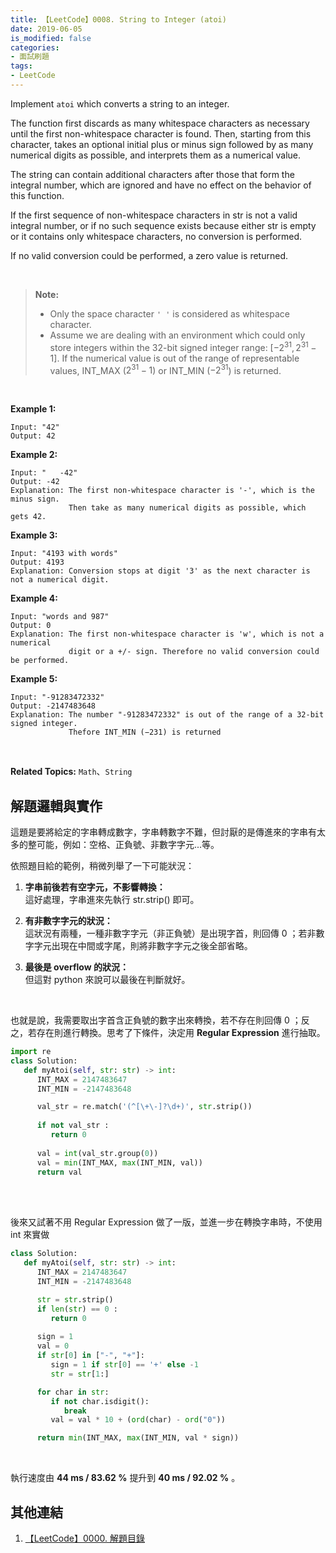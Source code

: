 ```yaml
---
title: 【LeetCode】0008. String to Integer (atoi)
date: 2019-06-05
is_modified: false
categories:
- 面試刷題
tags:
- LeetCode
--- 
```


Implement  `atoi`  which converts a string to an integer.

The function first discards as many whitespace characters as necessary until the first non-whitespace character is found. Then, starting from this character, takes an optional initial plus or minus sign followed by as many numerical digits as possible, and interprets them as a numerical value.

The string can contain additional characters after those that form the integral number, which are ignored and have no effect on the behavior of this function.

If the first sequence of non-whitespace characters in str is not a valid integral number, or if no such sequence exists because either str is empty or it contains only whitespace characters, no conversion is performed.

If no valid conversion could be performed, a zero value is returned.

<!--more-->
<br class="big">

> **Note:**
> -   Only the space character  `' '`  is considered as whitespace character.
> -   Assume we are dealing with an environment which could only store integers within the 32-bit signed integer range: $[−2^{31}, 2^{31} − 1]$. If the numerical value is out of the range of representable values, INT_MAX ($2^{31} − 1)$ or INT_MIN ($−2^{31}$) is returned.

<br class="big">

**Example 1:**
```
Input: "42"
Output: 42
```

**Example 2:**
```
Input: "   -42"
Output: -42
Explanation: The first non-whitespace character is '-', which is the minus sign.
             Then take as many numerical digits as possible, which gets 42.
```

**Example 3:**
```
Input: "4193 with words"
Output: 4193
Explanation: Conversion stops at digit '3' as the next character is not a numerical digit.
```

**Example 4:**
```
Input: "words and 987"
Output: 0
Explanation: The first non-whitespace character is 'w', which is not a numerical 
             digit or a +/- sign. Therefore no valid conversion could be performed.
```

**Example 5:**
```
Input: "-91283472332"
Output: -2147483648
Explanation: The number "-91283472332" is out of the range of a 32-bit signed integer.
             Thefore INT_MIN (−231) is returned
```

<br class="big">

**Related Topics:** `Math`、`String`



## 解題邏輯與實作
這題是要將給定的字串轉成數字，字串轉數字不難，但討厭的是傳進來的字串有太多的整可能，例如：空格、正負號、非數字字元...等。
<br class="big">

依照題目給的範例，稍微列舉了一下可能狀況：
1. **字串前後若有空字元，不影響轉換：**  
這好處理，字串進來先執行 str.strip() 即可。

2. **有非數字字元的狀況：**  
這狀況有兩種，一種非數字字元（非正負號）是出現字首，則回傳 0 ；若非數字字元出現在中間或字尾，則將非數字字元之後全部省略。

3. **最後是 overflow 的狀況：**  
但這對 python 來說可以最後在判斷就好。

<br class="big">

也就是說，我需要取出字首含正負號的數字出來轉換，若不存在則回傳 0 ；反之，若存在則進行轉換。思考了下條件，決定用 **Regular Expression** 進行抽取。

```python
import re
class Solution:
   def myAtoi(self, str: str) -> int:
      INT_MAX = 2147483647
      INT_MIN = -2147483648

      val_str = re.match('(^[\+\-]?\d+)', str.strip())
      
      if not val_str :
         return 0
               
      val = int(val_str.group(0)) 
      val = min(INT_MAX, max(INT_MIN, val))
      return val
```

<br class="big"><br class="big">

後來又試著不用  Regular Expression 做了一版，並進一步在轉換字串時，不使用 int 來實做
```python
class Solution:
   def myAtoi(self, str: str) -> int:
      INT_MAX = 2147483647
      INT_MIN = -2147483648

      str = str.strip()
      if len(str) == 0 :
         return 0 
			
      sign = 1
      val = 0
      if str[0] in ["-", "+"]:
         sign = 1 if str[0] == '+' else -1	
         str = str[1:]

      for char in str:
         if not char.isdigit(): 
            break
         val = val * 10 + (ord(char) - ord("0"))

      return min(INT_MAX, max(INT_MIN, val * sign))
```
<br class="big">

執行速度由 **44 ms / 83.62 %** 提升到 **40 ms / 92.02 %** 。



## 其他連結
1. [【LeetCode】0000. 解題目錄](/LeetCode-0000-Contents/)